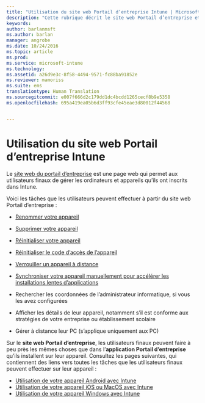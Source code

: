 ```yaml
---
title: "Utilisation du site web Portail d’entreprise Intune | Microsoft Intune"
description: "Cette rubrique décrit le site web Portail d’entreprise et fournit des liens menant vers les procédures de réalisation des tâches que les utilisateurs finaux peuvent effectuer sur ce site web"
keywords: 
author: barlanmsft
ms.author: barlan
manager: angrobe
ms.date: 10/24/2016
ms.topic: article
ms.prod: 
ms.service: microsoft-intune
ms.technology: 
ms.assetid: a26d9e3c-8f58-4494-9571-fc88ba91852e
ms.reviewer: mamoriss
ms.suite: ems
translationtype: Human Translation
ms.sourcegitcommit: e007f666d2c179dd1dc4bcdd1265cecf8b9e5358
ms.openlocfilehash: 695a419ea05b6d3ff93cfe45eae3d80012f44568


---
```


# <a name="using-the-intune-company-portal-website"></a>Utilisation du site web Portail d’entreprise Intune
Le [site web du portail d’entreprise](http://portal.manage.microsoft.com) est une page web qui permet aux utilisateurs finaux de gérer les ordinateurs et appareils qu’ils ont inscrits dans Intune.

Voici les tâches que les utilisateurs peuvent effectuer à partir du site web Portail d’entreprise :

-   [Renommer votre appareil](rename-your-device-cpwebsite.md)

-   [Supprimer votre appareil](remove-your-device-cpwebsite.md)

-   [Réinitialiser votre appareil](reset-your-device-cpwebsite.md)

-   [Réinitialiser le code d’accès de l’appareil](reset-your-passcode-cpwebsite.md)

-   [Verrouiller un appareil à distance](remote-lock-your-device-cpwebsite.md)

-   [Synchroniser votre appareil manuellement pour accélérer les installations lentes d’applications](sync-your-device-manually-cpwebsite.md)

-   Rechercher les coordonnées de l’administrateur informatique, si vous les avez configurées

-   Afficher les détails de leur appareil, notamment s’il est conforme aux stratégies de votre entreprise ou établissement scolaire

-   Gérer à distance leur PC (s’applique uniquement aux PC)

Sur le **site web Portail d’entreprise**, les utilisateurs finaux peuvent faire à peu près les mêmes choses que dans l’**application Portail d’entreprise** qu’ils installent sur leur appareil. Consultez les pages suivantes, qui contiennent des liens vers toutes les tâches que les utilisateurs finaux peuvent effectuer sur leur appareil :

- [Utilisation de votre appareil Android avec Intune](using-your-android-device-with-intune.md)
- [Utilisation de votre appareil iOS ou MacOS avec Intune](using-your-ios-or-mac-os-x-device-with-intune.md)
- [Utilisation de votre appareil Windows avec Intune](using-your-windows-device-with-intune.md)



<!--HONumber=Dec16_HO1-->



